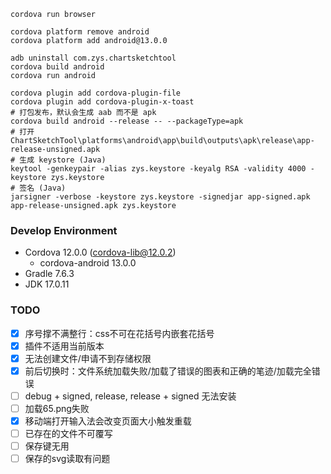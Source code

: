 ```shell
cordova run browser

cordova platform remove android
cordova platform add android@13.0.0

adb uninstall com.zys.chartsketchtool
cordova build android
cordova run android

cordova plugin add cordova-plugin-file
cordova plugin add cordova-plugin-x-toast
# 打包发布，默认会生成 aab 而不是 apk
cordova build android --release -- --packageType=apk
# 打开 ChartSketchTool\platforms\android\app\build\outputs\apk\release\app-release-unsigned.apk
# 生成 keystore (Java)
keytool -genkeypair -alias zys.keystore -keyalg RSA -validity 4000 -keystore zys.keystore
# 签名 (Java)
jarsigner -verbose -keystore zys.keystore -signedjar app-signed.apk app-release-unsigned.apk zys.keystore
```

### Develop Environment

- Cordova 12.0.0 (cordova-lib@12.0.2)
  - cordova-android 13.0.0
- Gradle 7.6.3
- JDK 17.0.11

### TODO
- [x] 序号撑不满整行：css不可在花括号内嵌套花括号
- [x] 插件不适用当前版本
- [x] 无法创建文件/申请不到存储权限
- [x] 前后切换时：文件系统加载失败/加载了错误的图表和正确的笔迹/加载完全错误
- [ ] debug + signed, release, release + signed 无法安装
- [ ] 加载65.png失败
- [x] 移动端打开输入法会改变页面大小触发重载
- [ ] 已存在的文件不可覆写
- [ ] 保存键无用
- [ ] 保存的svg读取有问题